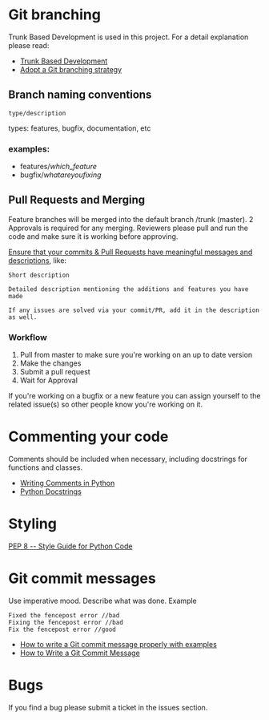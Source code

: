 # Git branching

Trunk Based Development is used in this project. For a detail explanation please read: 
- [Trunk Based Development](https://trunkbaseddevelopment.com/)
- [Adopt a Git branching strategy](https://docs.microsoft.com/en-us/azure/devops/repos/git/git-branching-guidance?view=azure-devops)

## Branch naming conventions

```
type/description
```

types: features, bugfix, documentation, etc

### examples: 
- features/*which_feature*
- bugfix/*whatareyoufixing*

## Pull Requests and Merging

Feature branches will be merged into the default branch /trunk (master). 2 Approvals is required for any merging. Reviewers please pull and run the code and make sure it is working before approving.

[Ensure that your commits & Pull Requests have meaningful messages and descriptions](https://chris.beams.io/posts/git-commit/), like:
```
Short description

Detailed description mentioning the additions and features you have made 

If any issues are solved via your commit/PR, add it in the description as well.
```

### Workflow
<ol>
<li>Pull from master to make sure you're working on an up to date version</li>
<li>Make the changes</li>
<li>Submit a pull request</li>
<li>Wait for Approval</li>
</ol>
If you're working on a bugfix or a new feature you can assign yourself to the related issue(s) so other people know you're working on it.

# Commenting your code

Comments should be included when necessary, including docstrings for functions and classes. 

- [Writing Comments in Python](https://realpython.com/python-comments-guide/)
- [Python Docstrings](https://www.pythonforbeginners.com/basics/python-docstrings/) 

# Styling
[PEP 8 -- Style Guide for Python Code](https://www.python.org/dev/peps/pep-0008/) 

# Git commit messages

Use imperative mood. Describe what was done. 
Example 
```
Fixed the fencepost error //bad
Fixing the fencepost error //bad
Fix the fencepost error //good
```

- [How to write a Git commit message properly with examples](https://www.theserverside.com/video/Follow-these-git-commit-message-guidelines)
- [How to Write a Git Commit Message](https://chris.beams.io/posts/git-commit/)


# Bugs
If you find a bug please submit a ticket in the issues section.

